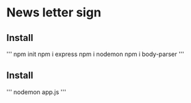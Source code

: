# News letter sign


## Install
'''
npm init
npm i express
npm i nodemon
npm i body-parser
'''


## Install
'''
nodemon app.js
'''
